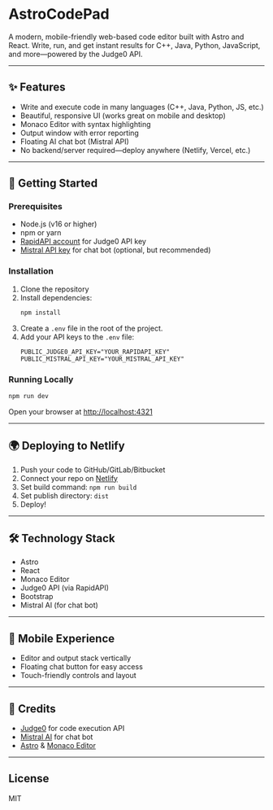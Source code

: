 # AstroCodePad

A modern, mobile-friendly web-based code editor built with Astro and React. Write, run, and get instant results for C++, Java, Python, JavaScript, and more—powered by the Judge0 API.

---

## ✨ Features
- Write and execute code in many languages (C++, Java, Python, JS, etc.)
- Beautiful, responsive UI (works great on mobile and desktop)
- Monaco Editor with syntax highlighting
- Output window with error reporting
- Floating AI chat bot (Mistral API)
- No backend/server required—deploy anywhere (Netlify, Vercel, etc.)

---

## 🚀 Getting Started

### Prerequisites
- Node.js (v16 or higher)
- npm or yarn
- [RapidAPI account](https://rapidapi.com/) for Judge0 API key
- [Mistral API key](https://mistral.ai/) for chat bot (optional, but recommended)

### Installation
1. Clone the repository
2. Install dependencies:
   ```bash
   npm install
   ```
3. Create a `.env` file in the root of the project.
4. Add your API keys to the `.env` file:
   ```env
   PUBLIC_JUDGE0_API_KEY="YOUR_RAPIDAPI_KEY"
   PUBLIC_MISTRAL_API_KEY="YOUR_MISTRAL_API_KEY"
   ```

### Running Locally
```bash
npm run dev
```
Open your browser at [http://localhost:4321](http://localhost:4321)

---

## 🌍 Deploying to Netlify
1. Push your code to GitHub/GitLab/Bitbucket
2. Connect your repo on [Netlify](https://netlify.com/)
3. Set build command: `npm run build`
4. Set publish directory: `dist`
5. Deploy!

---

## 🛠️ Technology Stack
- Astro
- React
- Monaco Editor
- Judge0 API (via RapidAPI)
- Bootstrap
- Mistral AI (for chat bot)

---

## 📱 Mobile Experience
- Editor and output stack vertically
- Floating chat button for easy access
- Touch-friendly controls and layout

---

## 🙏 Credits
- [Judge0](https://judge0.com/) for code execution API
- [Mistral AI](https://mistral.ai/) for chat bot
- [Astro](https://astro.build/) & [Monaco Editor](https://microsoft.github.io/monaco-editor/)

---

## License
MIT